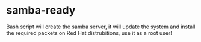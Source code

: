 # samba-ready
Bash script will create the samba server, it will update the system and install the required packets on Red Hat distrubitions, use it as a root user!
